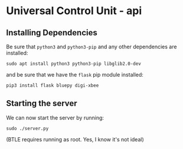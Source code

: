 # Universal Control Unit - api

## Installing Dependencies
Be sure that `python3` and `python3-pip` and any other dependencies are installed:

`sudo apt install python3 python3-pip libglib2.0-dev`

and be sure that we have the `flask` pip module installed:

`pip3 install flask bluepy digi-xbee`


## Starting the server
We can now start the server by running:

`sudo ./server.py`

(BTLE requires running as root. Yes, I know it's not ideal)
